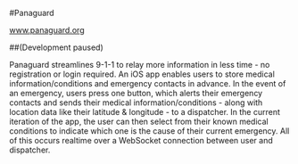 #Panaguard

www.panaguard.org

##(Development paused)

Panaguard streamlines 9-1-1 to relay more information in less time - no registration or login required. An iOS app enables users to store medical information/conditions and emergency contacts in advance. In the event of an emergency, users press one button, which alerts their emergency contacts and sends their medical information/conditions - along with location data like their latitude & longitude - to a dispatcher. In the current iteration of the app, the user can then select from their known medical conditions to indicate which one is the cause of their current emergency. All of this occurs realtime over a WebSocket connection between user and dispatcher.
